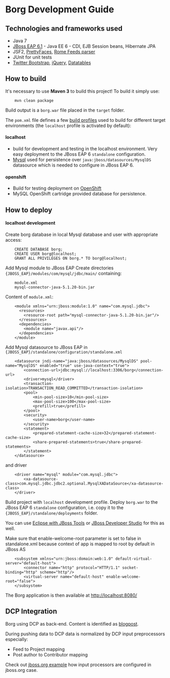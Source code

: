 Borg Development Guide
======================

Technologies and frameworks used
--------------------------------

* Java 7
* [JBoss EAP 6.1](http://www.jboss.org/jbossas/downloads) - Java EE 6 - CDI, EJB Session beans, Hibernate JPA
* JSF2, [PrettyFaces](http://ocpsoft.org/prettyfaces/), [Rome Feeds parser](https://rometools.jira.com/wiki/display/ROME/Home)
* JUnit for unit tests
* [Twitter Bootstrap](http://twitter.github.com/bootstrap/), [jQuery](http://jquery.com/), [Datatables](http://www.datatables.net/)

How to build
------------

It's necessary to use **Maven 3** to build this project! To build it simply use:

		mvn clean package

Build output is a `borg.war` file placed in the `target` folder.

The `pom.xml` file defines a few [build profiles](http://maven.apache.org/guides/introduction/introduction-to-profiles.html) 
used to build for different target environments (the `localhost` profile is activated by default):

#### localhost 

* build for development and testing in the localhost environment. Very easy deployment to the JBoss EAP 6 `standalone` configuration. 
* [Mysql](http://www.mysql.com/) used for persistence over `java:jboss/datasources/MysqlDS` datasource which is needed to configure in JBoss EAP 6.

#### openshift

* Build for testing deployment on [OpenShift](http://openshift.redhat.com) 
* MySQL OpenShift cartridge provided database for persistence.


How to deploy
-------------

#### localhost development

Create borg database in local Mysql database and user with appropriate access:

		CREATE DATABASE borg;
		CREATE USER borg@localhost;
		GRANT ALL PRIVILEGES ON borg.* TO borg@localhost;

Add Mysql module to JBoss EAP
Create directories `{JBOSS_EAP}/modules/com/mysql/jdbc/main/` containing:

		module.xml
		mysql-connector-java-5.1.20-bin.jar

Content of `module.xml`:

		<module xmlns="urn:jboss:module:1.0" name="com.mysql.jdbc">
		  <resources>
			<resource-root path="mysql-connector-java-5.1.20-bin.jar"/>
		  </resources>
		  <dependencies>
			<module name="javax.api"/>
		  </dependencies>
		</module>

Add Mysql datasource to JBoss EAP in `{JBOSS_EAP}/standalone/configuration/standalone.xml`

		<datasource jndi-name="java:jboss/datasources/MysqlDS" pool-name="MysqlDS" enabled="true" use-java-context="true">
			<connection-url>jdbc:mysql://localhost:3306/borg</connection-url>
			<driver>mysql</driver>
			<transaction-isolation>TRANSACTION_READ_COMMITTED</transaction-isolation>
			<pool>
				<min-pool-size>10</min-pool-size>
				<max-pool-size>100</max-pool-size>
				<prefill>true</prefill>
			</pool>
			<security>
				<user-name>borg</user-name>
			</security>
			<statement>
				<prepared-statement-cache-size>32</prepared-statement-cache-size>
				<share-prepared-statements>true</share-prepared-statements>
			</statement>
		</datasource>

and driver

		<driver name="mysql" module="com.mysql.jdbc">
			<xa-datasource-class>com.mysql.jdbc.jdbc2.optional.MysqlXADataSource</xa-datasource-class>
		</driver>



Build project with `localhost` development profile. 
Deploy `borg.war` to the JBoss EAP 6 `standalone` configuration, i.e. copy it 
to the `{JBOSS_EAP}/standalone/deployments` folder. 

You can use [Eclipse with JBoss Tools](http://www.jboss.org/tools) or 
[JBoss Developer Studio](https://devstudio.jboss.com) for this as well.

Make sure that enable-welcome-root parameter is set to false in standalone.xml because context of app is mapped to root by default in JBoss AS

        <subsystem xmlns="urn:jboss:domain:web:1.0" default-virtual-server="default-host">
            <connector name="http" protocol="HTTP/1.1" socket-binding="http" scheme="http"/>
            <virtual-server name="default-host" enable-welcome-root="false">
        </subsystem>

The Borg application is then available at [http://localhost:8080/](http://localhost:8080/)


DCP Integration
---------------

Borg using DCP as back-end. Content is identified as [blogpost](https://github.com/jbossorg/dcp-api/blob/master/documentation/rest-api/content/blogpost.md).

During pushing data to DCP data is normalized by DCP input preprocessors especially:

* Feed to Project mapping
* Post author to Contributor mapping

Check out [jboss.org example](https://github.com/jbossorg/dcp-api/blob/master/configuration/data/provider/jbossorg.json) how input processors are configured in jboss.org case.

